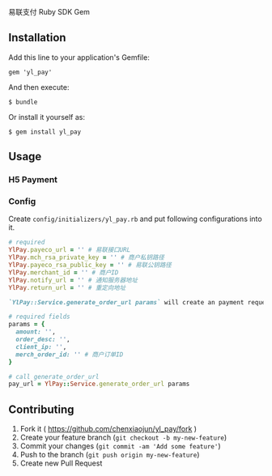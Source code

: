 易联支付 Ruby SDK Gem

## Installation

Add this line to your application's Gemfile:

    gem 'yl_pay'

And then execute:

    $ bundle

Or install it yourself as:

    $ gem install yl_pay

## Usage
### H5 Payment

### Config

Create `config/initializers/yl_pay.rb` and put following configurations into it.

```ruby
# required
YlPay.payeco_url = '' # 易联接口URL
YlPay.mch_rsa_private_key = '' # 商户私钥路径
YlPay.payeco_rsa_public_key = '' # 易联公钥路径 
YlPay.merchant_id = '' # 商户ID
YlPay.notify_url = '' # 通知服务器地址
YlPay.return_url = '' # 重定向地址

`YlPay::Service.generate_order_url params` will create an payment request and return a pay url.

# required fields
params = {
  amount: '',
  order_desc: '',
  client_ip: '',
  merch_order_id: '' # 商户订单ID
}

# call generate_order_url
pay_url = YlPay::Service.generate_order_url params
```

## Contributing

1. Fork it ( https://github.com/chenxiaojun/yl_pay/fork )
2. Create your feature branch (`git checkout -b my-new-feature`)
3. Commit your changes (`git commit -am 'Add some feature'`)
4. Push to the branch (`git push origin my-new-feature`)
5. Create new Pull Request